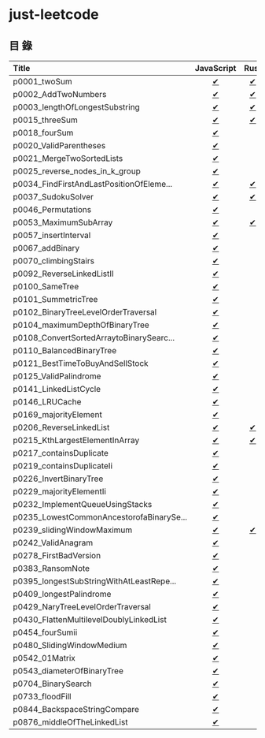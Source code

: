 # just-leetcode

## 目 錄

| Title                                  | JavaScript    | Rust          |
|:---------------------------------------|:-------------:|:-------------:|
|p0001_twoSum                            |[✔][p0001_js]  |[✔][p0001_rs]  |
|p0002_AddTwoNumbers                     |[✔][p0002_js]  |[✔][p0002_rs]  |
|p0003_lengthOfLongestSubstring          |[✔][p0003_js]  |[✔][p0003_rs]  |
|p0015_threeSum                          |[✔][p0015_js]  |[✔][p0015_rs]  |
|p0018_fourSum                           |[✔][p0018_js]  |               |
|p0020_ValidParentheses                  |[✔][p0020_js]  |               |
|p0021_MergeTwoSortedLists               |[✔][p0021_js]  |               |
|p0025_reverse_nodes_in_k_group          |[✔][p0025_js]  |               |
|p0034_FindFirstAndLastPositionOfEleme...|[✔][p0034_js]  |[✔][p0034_rs]  |
|p0037_SudokuSolver                      |[✔][p0037_js]  |[✔][p0037_rs]  |
|p0046_Permutations                      |[✔][p0046_js]  |               |
|p0053_MaximumSubArray                   |[✔][p0053_js]  |[✔][p0053_rs]  |
|p0057_insertInterval                    |[✔][p0057_js]  |               |
|p0067_addBinary                         |[✔][p0067_js]  |               |
|p0070_climbingStairs                    |[✔][p0070_js]  |               |
|p0092_ReverseLinkedListII               |[✔][p0092_js]  |               |
|p0100_SameTree                          |[✔][p0100_js]  |               |
|p0101_SummetricTree                     |[✔][p0101_js]  |               |
|p0102_BinaryTreeLevelOrderTraversal     |[✔][p0102_js]  |               |
|p0104_maximumDepthOfBinaryTree          |[✔][p0104_js]  |               |
|p0108_ConvertSortedArraytoBinarySearc...|[✔][p0108_js]  |               |
|p0110_BalancedBinaryTree                |[✔][p0110_js]  |               |
|p0121_BestTimeToBuyAndSellStock         |[✔][p0121_js]  |               |
|p0125_ValidPalindrome                   |[✔][p0125_js]  |               |
|p0141_LinkedListCycle                   |[✔][p0141_js]  |               |
|p0146_LRUCache                          |[✔][p0146_js]  |               |
|p0169_majorityElement                   |[✔][p0169_js]  |               |
|p0206_ReverseLinkedList                 |[✔][p0206_js]  |[✔][p0206_rs]  |
|p0215_KthLargestElementInArray          |[✔][p0215_js]  |[✔][p0215_rs]  |
|p0217_containsDuplicate                 |[✔][p0217_js]  |               |
|p0219_containsDuplicateIi               |[✔][p0219_js]  |               |
|p0226_InvertBinaryTree                  |[✔][p0226_js]  |               |
|p0229_majorityElementIi                 |[✔][p0229_js]  |               |
|p0232_ImplementQueueUsingStacks         |[✔][p0232_js]  |               |
|p0235_LowestCommonAncestorofaBinarySe...|[✔][p0235_js]  |               |
|p0239_slidingWindowMaximum              |[✔][p0239_js]  |[✔][p0239_rs]  |
|p0242_ValidAnagram                      |[✔][p0242_js]  |               |
|p0278_FirstBadVersion                   |[✔][p0278_js]  |               |
|p0383_RansomNote                        |[✔][p0383_js]  |               |
|p0395_longestSubStringWithAtLeastRepe...|[✔][p0395_js]  |               |
|p0409_longestPalindrome                 |[✔][p0409_js]  |               |
|p0429_NaryTreeLevelOrderTraversal       |[✔][p0429_js]  |               |
|p0430_FlattenMultilevelDoublyLinkedList |[✔][p0430_js]  |               |
|p0454_fourSumii                         |[✔][p0454_js]  |               |
|p0480_SlidingWindowMedium               |[✔][p0480_js]  |               |
|p0542_01Matrix                          |[✔][p0542_js]  |               |
|p0543_diameterOfBinaryTree              |[✔][p0543_js]  |               |
|p0704_BinarySearch                      |[✔][p0704_js]  |               |
|p0733_floodFill                         |[✔][p0733_js]  |               |
|p0844_BackspaceStringCompare            |[✔][p0844_js]  |               |
|p0876_middleOfTheLinkedList             |[✔][p0876_js]  |               |

<!-- 0001 -->
[p0001_js]: https://github.com/nilswg/just-leetcode/blob/main//JS/HashTable/easy/p0001_twoSum.js
[p0001_rs]: https://github.com/nilswg/just-leetcode/blob/main//Rust/src/problems/p0001_two_sum.rs

<!-- 0002 -->
[p0002_js]: https://github.com/nilswg/just-leetcode/blob/main//JS/LinkedList/medium/p0002_AddTwoNumbers.js
[p0002_rs]: https://github.com/nilswg/just-leetcode/blob/main//Rust/src/problems/p0002_add_two_numbers.rs

<!-- 0003 -->
[p0003_js]: https://github.com/nilswg/just-leetcode/blob/main//JS/SlidingWindow/medium/p0003_lengthOfLongestSubstring.js
[p0003_rs]: https://github.com/nilswg/just-leetcode/blob/main//Rust/src/problems/p0003_length_of_longest_substring.rs

<!-- 0015 -->
[p0015_js]: https://github.com/nilswg/just-leetcode/blob/main//JS/HashTable/medium/p0015_threeSum.js
[p0015_rs]: https://github.com/nilswg/just-leetcode/blob/main//Rust/src/problems/p0015_three_sum.rs

<!-- 0018 -->
[p0018_js]: https://github.com/nilswg/just-leetcode/blob/main//JS/HashTable/medium/p0018_fourSum.js

<!-- 0020 -->
[p0020_js]: https://github.com/nilswg/just-leetcode/blob/main//JS/Stack/easy/p0020_ValidParentheses.js

<!-- 0021 -->
[p0021_js]: https://github.com/nilswg/just-leetcode/blob/main//JS/LinkedList/easy/p0021_MergeTwoSortedLists.js

<!-- 0025 -->
[p0025_js]: https://github.com/nilswg/just-leetcode/blob/main//JS/LinkedList/hard/p0025_reverse_nodes_in_k_group.js

<!-- 0034 -->
[p0034_js]: https://github.com/nilswg/just-leetcode/blob/main//JS/BinarySearch/medium/p0034_FindFirstAndLastPositionOfElementInSortedArray.js
[p0034_rs]: https://github.com/nilswg/just-leetcode/blob/main//Rust/src/problems/p0034_find_first_and_last_position_of_element_in_sorted_array.rs

<!-- 0037 -->
[p0037_js]: https://github.com/nilswg/just-leetcode/blob/main//JS/BackTracking/Hard/p0037_SudokuSolver.js
[p0037_rs]: https://github.com/nilswg/just-leetcode/blob/main//Rust/src/problems/p0037_sudoku_solver.rs

<!-- 0046 -->
[p0046_js]: https://github.com/nilswg/just-leetcode/blob/main//JS/BackTracking/medium/p0046_Permutations.js

<!-- 0053 -->
[p0053_js]: https://github.com/nilswg/just-leetcode/blob/main//JS/SubArray/easy/p0053_MaximumSubArray.js
[p0053_rs]: https://github.com/nilswg/just-leetcode/blob/main//Rust/src/problems/p0053_maximum_subarray.rs

<!-- 0057 -->
[p0057_js]: https://github.com/nilswg/just-leetcode/blob/main//JS/Array/medium/p0057_insertInterval.js

<!-- 0067 -->
[p0067_js]: https://github.com/nilswg/just-leetcode/blob/main//JS/Numbers/easy/p0067_addBinary.js

<!-- 0070 -->
[p0070_js]: https://github.com/nilswg/just-leetcode/blob/main//JS/DP/easy/p0070_climbingStairs.js

<!-- 0092 -->
[p0092_js]: https://github.com/nilswg/just-leetcode/blob/main//JS/LinkedList/medium/p0092_ReverseLinkedListII.js

<!-- 0100 -->
[p0100_js]: https://github.com/nilswg/just-leetcode/blob/main//JS/BinaryTree/easy/p0100_SameTree.js

<!-- 0101 -->
[p0101_js]: https://github.com/nilswg/just-leetcode/blob/main//JS/BinaryTree/easy/p0101_SummetricTree.js

<!-- 0102 -->
[p0102_js]: https://github.com/nilswg/just-leetcode/blob/main//JS/BinaryTree/medium/p0102_BinaryTreeLevelOrderTraversal.js

<!-- 0104 -->
[p0104_js]: https://github.com/nilswg/just-leetcode/blob/main//JS/BinaryTree/easy/p0104_maximumDepthOfBinaryTree.js

<!-- 0108 -->
[p0108_js]: https://github.com/nilswg/just-leetcode/blob/main//JS/BinaryTree/easy/p0108_ConvertSortedArraytoBinarySearchTree.js

<!-- 0110 -->
[p0110_js]: https://github.com/nilswg/just-leetcode/blob/main//JS/BinaryTree/easy/p0110_BalancedBinaryTree.js

<!-- 0121 -->
[p0121_js]: https://github.com/nilswg/just-leetcode/blob/main//JS/DP/easy/p0121_BestTimeToBuyAndSellStock.js

<!-- 0125 -->
[p0125_js]: https://github.com/nilswg/just-leetcode/blob/main//JS/String/easy/p0125_ValidPalindrome.js

<!-- 0141 -->
[p0141_js]: https://github.com/nilswg/just-leetcode/blob/main//JS/LinkedList/easy/p0141_LinkedListCycle.js

<!-- 0146 -->
[p0146_js]: https://github.com/nilswg/just-leetcode/blob/main//JS/LinkedList/medium/p0146_LRUCache.js

<!-- 0169 -->
[p0169_js]: https://github.com/nilswg/just-leetcode/blob/main//JS/HashTable/easy/p0169_majorityElement.js

<!-- 0206 -->
[p0206_js]: https://github.com/nilswg/just-leetcode/blob/main//JS/LinkedList/easy/p0206_ReverseLinkedList.js
[p0206_rs]: https://github.com/nilswg/just-leetcode/blob/main//Rust/src/problems/p0206_reverse_linked_list.rs

<!-- 0215 -->
[p0215_js]: https://github.com/nilswg/just-leetcode/blob/main//JS/Sort/medium/p0215_KthLargestElementInArray.js
[p0215_rs]: https://github.com/nilswg/just-leetcode/blob/main//Rust/src/problems/p0215_kth_largest_element_in_an_array.rs

<!-- 0217 -->
[p0217_js]: https://github.com/nilswg/just-leetcode/blob/main//JS/HashTable/easy/p0217_containsDuplicate.js

<!-- 0219 -->
[p0219_js]: https://github.com/nilswg/just-leetcode/blob/main//JS/HashTable/easy/p0219_containsDuplicateIi.js

<!-- 0226 -->
[p0226_js]: https://github.com/nilswg/just-leetcode/blob/main//JS/BinaryTree/easy/p0226_InvertBinaryTree.js

<!-- 0229 -->
[p0229_js]: https://github.com/nilswg/just-leetcode/blob/main//JS/HashTable/medium/p0229_majorityElementIi.js

<!-- 0232 -->
[p0232_js]: https://github.com/nilswg/just-leetcode/blob/main//JS/Queue/easy/p0232_ImplementQueueUsingStacks.js

<!-- 0235 -->
[p0235_js]: https://github.com/nilswg/just-leetcode/blob/main//JS/BinaryTree/easy/p0235_LowestCommonAncestorofaBinarySearchTree.js

<!-- 0239 -->
[p0239_js]: https://github.com/nilswg/just-leetcode/blob/main//JS/SlidingWindow/hard/p0239_slidingWindowMaximum.js
[p0239_rs]: https://github.com/nilswg/just-leetcode/blob/main//Rust/src/problems/p0239_sliding_window_maximum.rs

<!-- 0242 -->
[p0242_js]: https://github.com/nilswg/just-leetcode/blob/main//JS/HashTable/easy/p0242_ValidAnagram.js

<!-- 0278 -->
[p0278_js]: https://github.com/nilswg/just-leetcode/blob/main//JS/BinarySearch/easy/p0278_FirstBadVersion.js

<!-- 0383 -->
[p0383_js]: https://github.com/nilswg/just-leetcode/blob/main//JS/HashTable/easy/p0383_RansomNote.js

<!-- 0395 -->
[p0395_js]: https://github.com/nilswg/just-leetcode/blob/main//JS/SlidingWindow/medium/p0395_longestSubStringWithAtLeastRepeatingCharacters.js

<!-- 0409 -->
[p0409_js]: https://github.com/nilswg/just-leetcode/blob/main//JS/HashTable/easy/p0409_longestPalindrome.js

<!-- 0429 -->
[p0429_js]: https://github.com/nilswg/just-leetcode/blob/main//JS/BinaryTree/medium/p0429_NaryTreeLevelOrderTraversal.js

<!-- 0430 -->
[p0430_js]: https://github.com/nilswg/just-leetcode/blob/main//JS/LinkedList/medium/p0430_FlattenMultilevelDoublyLinkedList.js

<!-- 0454 -->
[p0454_js]: https://github.com/nilswg/just-leetcode/blob/main//JS/HashTable/medium/p0454_fourSumii.js

<!-- 0480 -->
[p0480_js]: https://github.com/nilswg/just-leetcode/blob/main//JS/SlidingWindow/hard/p0480_SlidingWindowMedium.js

<!-- 0542 -->
[p0542_js]: https://github.com/nilswg/just-leetcode/blob/main//JS/BFS-DFS/medium/p0542_01Matrix.js

<!-- 0543 -->
[p0543_js]: https://github.com/nilswg/just-leetcode/blob/main//JS/BinaryTree/easy/p0543_diameterOfBinaryTree.js

<!-- 0704 -->
[p0704_js]: https://github.com/nilswg/just-leetcode/blob/main//JS/BinarySearch/easy/p0704_BinarySearch.js

<!-- 0733 -->
[p0733_js]: https://github.com/nilswg/just-leetcode/blob/main//JS/BFS-DFS/easy/p0733_floodFill.js

<!-- 0844 -->
[p0844_js]: https://github.com/nilswg/just-leetcode/blob/main//JS/TwoPointers/easy/p0844_BackspaceStringCompare.js

<!-- 0876 -->
[p0876_js]: https://github.com/nilswg/just-leetcode/blob/main//JS/LinkedList/easy/p0876_middleOfTheLinkedList.js

